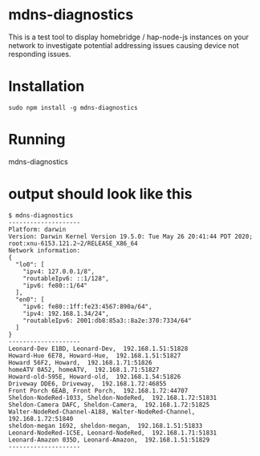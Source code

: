 # mdns-diagnostics

This is a test tool to display homebridge / hap-node-js instances on your network to investigate potential addressing issues causing device not responding issues.

# Installation

`sudo npm install -g mdns-diagnostics`

# Running

mdns-diagnostics

# output should look like this

```
$ mdns-diagnostics
--------------------
Platform: darwin
Version: Darwin Kernel Version 19.5.0: Tue May 26 20:41:44 PDT 2020; root:xnu-6153.121.2~2/RELEASE_X86_64
Network information:
{
  "lo0": [
    "ipv4: 127.0.0.1/8",
    "routableIpv6: ::1/128",
    "ipv6: fe80::1/64"
  ],
  "en0": [
    "ipv6: fe80::1ff:fe23:4567:890a/64",
    "ipv4: 192.168.1.34/24",
    "routableIpv6: 2001:db8:85a3::8a2e:370:7334/64"
  ]
}
--------------------
Leonard-Dev E1BD, Leonard-Dev,  192.168.1.51:51828
Howard-Hue 6E78, Howard-Hue,  192.168.1.51:51827
Howard 56F2, Howard,  192.168.1.71:51826
homeATV 0A52, homeATV,  192.168.1.71:51827
Howard-old-595E, Howard-old,  192.168.1.54:51826
Driveway DDE6, Driveway,  192.168.1.72:46855
Front Porch 6EAB, Front Porch,  192.168.1.72:44707
Sheldon-NodeRed-1033, Sheldon-NodeRed,  192.168.1.72:51831
Sheldon-Camera DAFC, Sheldon-Camera,  192.168.1.72:51825
Walter-NodeRed-Channel-A188, Walter-NodeRed-Channel,  192.168.1.72:51840
sheldon-megan 1692, sheldon-megan,  192.168.1.51:51833
Leonard-NodeRed-1C5E, Leonard-NodeRed,  192.168.1.71:51831
Leonard-Amazon 035D, Leonard-Amazon,  192.168.1.51:51829
--------------------
```
